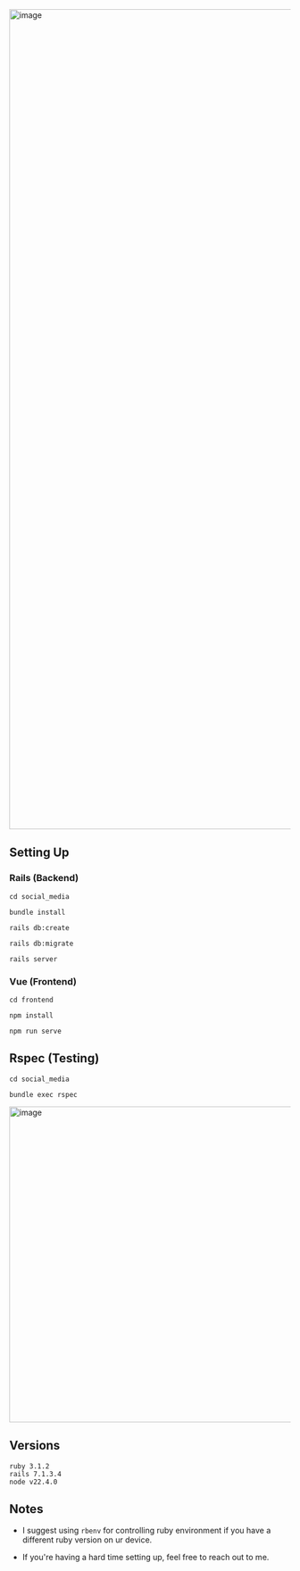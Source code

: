 <img width="1470" alt="image" src="https://github.com/mtm-naylinhtoo/RailsVue/assets/97865794/3727559a-af99-4ab8-abc7-38c01ead9554">

## Setting Up

### Rails (Backend)

```
cd social_media
```

```
bundle install
```

```
rails db:create
```
```
rails db:migrate
```

```
rails server
```

### Vue (Frontend)

```
cd frontend
```
```
npm install
```

```
npm run serve
```

## Rspec (Testing)

```
cd social_media
```

```
bundle exec rspec
```

<img width="566" alt="image" src="https://github.com/mtm-naylinhtoo/RailsVue/assets/97865794/106bafa3-8643-43c9-adc2-3a88ecc2129c">


## Versions

```
ruby 3.1.2
rails 7.1.3.4
node v22.4.0
```


## Notes

- I suggest using `rbenv` for controlling ruby environment if you have a different ruby version on ur device.

- If you're having a hard time setting up, feel free to reach out to me.
